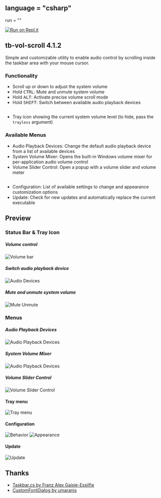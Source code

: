 ## language = "csharp"
run = ""




[![Run on Repl.it](https://repl.it/badge/github/dvingerh/TbVolScroll)](https://repl.it/github/dvingerh/TbVolScroll) 
## tb-vol-scroll 4.1.2

Simple and customizable utility to enable audio control by scrolling inside the taskbar area with your mouse cursor.

### Functionality

- Scroll up or down to adjust the system volume
- Hold <kbd>CTRL</kbd>: Mute and unmute system volume
- Hold <kbd>ALT</kbd>: Activate precise volume scroll mode
- Hold <kbd>SHIFT</kbd>: Switch between available audio playback devices
##
- Tray icon showing the current system volume level (to hide, pass the `trayless` argument)

### Available Menus
- Audio Playback Devices: Change the default audio playback device from a list of available devices
- System Volume Mixer: Opens the built-in Windows volume mixer for per-application audio volume control
- Volume Slider Control: Open a popup with a volume slider and volume meter
##
- Configuration: List of available settings to change and appearance customization options
- Update: Check for new updates and automatically replace the current executable

## Preview

### Status Bar & Tray Icon

##### Volume control
![Volume bar](Images/gif_volumebar.gif?raw=true)

##### Switch audio playback device
![Audio Devices](Images/gif_audiodevices.gif?raw=true)

##### Mute and unmute system volume
![Mute Unmute](Images/gif_mute.gif?raw=true)


### Menus

##### Audio Playback Devices
![Audio Playback Devices](Images/audioplaybackdevices.png?raw=true)

##### System Volume Mixer
![Audio Playback Devices](Images/systemvolumemixer.png?raw=true)

##### Volume Slider Control

![Volume Slider Control](Images/gif_volumeslidercontrol.gif?raw=true)

#### Tray menu

![Tray menu](Images/traymenu.png?raw=true)

#### Configuration

![Behavior](Images/configuration1.png?raw=true)
![Appearance](Images/configuration2.png?raw=true)

#### Update

![Update](Images/update.gif?raw=true)

## Thanks

- [Taskbar.cs by Franz Alex Gaisie-Essilfie](https://gist.githubusercontent.com/franzalex/e747e6b318ab8f328aa02301f25ec534/raw/84f731f2e2396dc8ce28b564a75b712bf56b184f/Taskbar.cs)
- [CustomFontDialog by umaranis](https://github.com/umaranis/CustomFontDialog)
